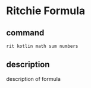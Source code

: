 # Ritchie Formula

## command

```bash
rit kotlin math sum numbers
```

## description

description of formula
